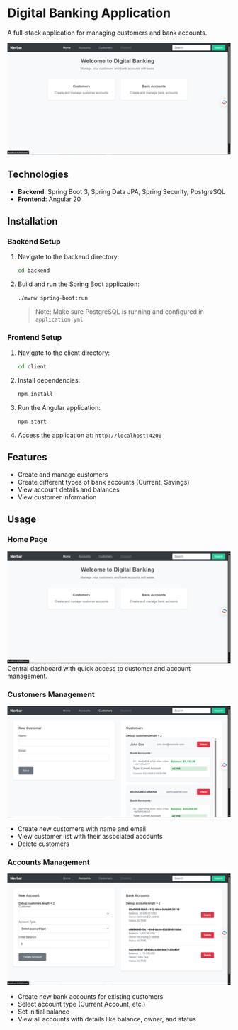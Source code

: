 # Digital Banking Application

A full-stack application for managing customers and bank accounts.

![Home Page](Screenshot%202025-06-22%20155649.png)

## Technologies

- **Backend**: Spring Boot 3, Spring Data JPA, Spring Security, PostgreSQL
- **Frontend**: Angular 20

## Installation

### Backend Setup

1. Navigate to the backend directory:

   ```bash
   cd backend
   ```

2. Build and run the Spring Boot application:

   ```bash
   ./mvnw spring-boot:run
   ```

   > Note: Make sure PostgreSQL is running and configured in `application.yml`

### Frontend Setup

1. Navigate to the client directory:

   ```bash
   cd client
   ```

2. Install dependencies:

   ```bash
   npm install
   ```

3. Run the Angular application:

   ```bash
   npm start
   ```

4. Access the application at: `http://localhost:4200`

## Features

- Create and manage customers
- Create different types of bank accounts (Current, Savings)
- View account details and balances
- View customer information

## Usage

### Home Page

![Home Page](Screenshot%202025-06-22%20155649.png)
Central dashboard with quick access to customer and account management.

### Customers Management

![Customers Page](Screenshot%202025-06-22%20155701.png)

- Create new customers with name and email
- View customer list with their associated accounts
- Delete customers

### Accounts Management

![Accounts Page](Screenshot%202025-06-22%20155709.png)

- Create new bank accounts for existing customers
- Select account type (Current Account, etc.)
- Set initial balance
- View all accounts with details like balance, owner, and status
